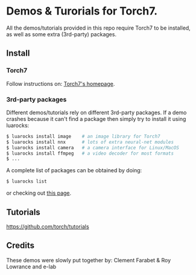# Demos & Turorials for Torch7.

All the demos/tutorials provided in this repo require Torch7 to be installed,
as well as some extra (3rd-party) packages.

## Install

### Torch7

Follow instructions on: [Torch7's homepage](http://www.torch.ch/).

### 3rd-party packages

Different demos/tutorials rely on different 3rd-party packages. If a demo
crashes because it can't find a package then simply try to install it using 
luarocks:

``` sh
$ luarocks install image    # an image library for Torch7
$ luarocks install nnx      # lots of extra neural-net modules
$ luarocks install camera   # a camera interface for Linux/MacOS
$ luarocks install ffmpeg   # a video decoder for most formats
$ ...
```

A complete list of packages can be obtained by doing:

``` sh
$ luarocks list
```

or checking out [this page](http://htmlpreview.github.io/?https://github.com/torch/rocks/blob/master/index.html).

## Tutorials

https://github.com/torch/tutorials

## Credits

These demos were slowly put together by: Clement Farabet & Roy Lowrance and e-lab

